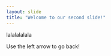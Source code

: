 ```yaml
---
layout: slide
title: "Welcome to our second slide!"
---
```

lalalalalala

Use the left arrow to go back!
